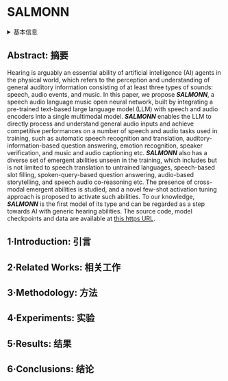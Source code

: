 # SALMONN

<details>
<summary>基本信息</summary>

- 标题: "SALMONN: Towards Generic Hearing Abilities for Large Language Models"
- 作者:
  - 01 Changli Tang,
  - 02 Wenyi Yu,
  - 03 Guangzhi Sun,
  - 04 Xianzhao Chen,
  - 05 Tian Tan,
  - 06 Wei Li,
  - 07 Lu Lu,
  - 08 Zejun Ma,
  - 09 Chao Zhang
- 链接:
  - [ArXiv](https://arxiv.org/abs/2310.13289)
  - [Publication](https://openreview.net/forum?id=14rn7HpKVk) ICLR 2024
  - [Github](https://github.com/bytedance/SALMONN)
  - [Demo](https://bytedance.github.io/SALMONN/)
- 文件:
  - [ArXiv](_PDF/2310.13289v2__SALMONN__Towards_Generic_Hearing_Abilities_for_Large_Language_Models.pdf)
  - [Publication](_PDF/2310.13289p0__SALMONN__ICLR2024.pdf)

</details>

## Abstract: 摘要

Hearing is arguably an essential ability of artificial intelligence (AI) agents in the physical world, which refers to the perception and understanding of general auditory information consisting of at least three types of sounds: speech, audio events, and music.
In this paper, we propose ***SALMONN***, a speech audio language music open neural network, built by integrating a pre-trained text-based large language model (LLM) with speech and audio encoders into a single multimodal model.
***SALMONN*** enables the LLM to directly process and understand general audio inputs and achieve competitive performances on a number of speech and audio tasks used in training, such as automatic speech recognition and translation, auditory-information-based question answering, emotion recognition, speaker verification, and music and audio captioning etc.
***SALMONN*** also has a diverse set of emergent abilities unseen in the training, which includes but is not limited to speech translation to untrained languages, speech-based slot filling, spoken-query-based question answering, audio-based storytelling, and speech audio co-reasoning etc.
The presence of cross-modal emergent abilities is studied, and a novel few-shot activation tuning approach is proposed to activate such abilities.
To our knowledge, ***SALMONN*** is the first model of its type and can be regarded as a step towards AI with generic hearing abilities.
The source code, model checkpoints and data are available at [this https URL](https://github.com/bytedance/SALMONN).

## 1·Introduction: 引言

## 2·Related Works: 相关工作

## 3·Methodology: 方法

## 4·Experiments: 实验

## 5·Results: 结果

## 6·Conclusions: 结论